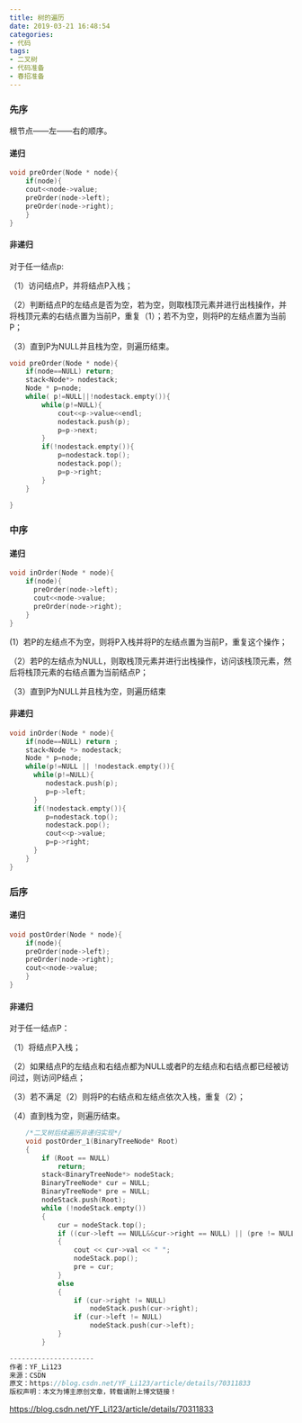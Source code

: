 ```yaml
---
title: 树的遍历
date: 2019-03-21 16:48:54
categories: 
- 代码
tags:
- 二叉树
- 代码准备
- 春招准备
---
```


### 先序
根节点——左——右的顺序。
#### 递归
```c
void preOrder(Node * node){
	if(node){
	cout<<node->value;
	preOrder(node->left);
	preOrder(node->right);
    }
}
```
<!--more-->
#### 非递归
对于任一结点p:

（1）访问结点P，并将结点P入栈；

（2）判断结点P的左结点是否为空，若为空，则取栈顶元素并进行出栈操作，并将栈顶元素的右结点置为当前P，重复（1）；若不为空，则将P的左结点置为当前P；

（3）直到P为NULL并且栈为空，则遍历结束。
```c
void preOrder(Node * node){
    if(node==NULL) return;
    stack<Node*> nodestack;
    Node * p=node;
    while( p!=NULL||!nodestack.empty()){
        while(p!=NULL){
            cout<<p->value<<endl;
            nodestack.push(p);
            p=p->next;
        }
        if(!nodestack.empty()){
            p=nodestack.top();
            nodestack.pop();
            p=p->right;
        }
    }
	
}
```

### 中序
#### 递归
```c
void inOrder(Node * node){
	if(node){
	  preOrder(node->left);
	  cout<<node->value;
	  preOrder(node->right);
    }
}
```
  (1）若P的左结点不为空，则将P入栈并将P的左结点置为当前P，重复这个操作；
 
 （2）若P的左结点为NULL，则取栈顶元素并进行出栈操作，访问该栈顶元素，然后将栈顶元素的右结点置为当前结点P；

 （3）直到P为NULL并且栈为空，则遍历结束
#### 非递归
```c
void inOrder(Node * node){
	if(node==NULL) return ;
	stack<Node *> nodestack;
	Node * p=node;
	while(p!=NULL || !nodestack.empty()){
	  while(p!=NULL){
	     nodestack.push(p);
	     p=p->left;
	  }
	  if(!nodestack.empty()){
         p=nodestack.top();
         nodestack.pop();
         cout<<p->value;
         p=p->right;
	  }
    }
}

```
### 后序
#### 递归
```c
void postOrder(Node * node){
	if(node){
	preOrder(node->left);
	preOrder(node->right);
	cout<<node->value;
    }
}

```
#### 非递归
对于任一结点P：

（1）将结点P入栈；

（2）如果结点P的左结点和右结点都为NULL或者P的左结点和右结点都已经被访问过，则访问P结点；

（3）若不满足（2）则将P的右结点和左结点依次入栈，重复（2）；

（4）直到栈为空，则遍历结束。

```c
	/*二叉树后续遍历非递归实现*/
	void postOrder_1(BinaryTreeNode* Root)
	{
		if (Root == NULL)
			return;
		stack<BinaryTreeNode*> nodeStack;
		BinaryTreeNode* cur = NULL;
		BinaryTreeNode* pre = NULL;
		nodeStack.push(Root);
		while (!nodeStack.empty())
		{
			cur = nodeStack.top();
			if ((cur->left == NULL&&cur->right == NULL) || (pre != NULL && (pre == cur->left || pre == cur->right)))
			{
				cout << cur->val << " ";
				nodeStack.pop();
				pre = cur;
			}
			else
			{
				if (cur->right != NULL)
					nodeStack.push(cur->right);
				if (cur->left != NULL)
					nodeStack.push(cur->left);
			}
		}

--------------------- 
作者：YF_Li123 
来源：CSDN 
原文：https://blog.csdn.net/YF_Li123/article/details/70311833 
版权声明：本文为博主原创文章，转载请附上博文链接！
```


https://blog.csdn.net/YF_Li123/article/details/70311833